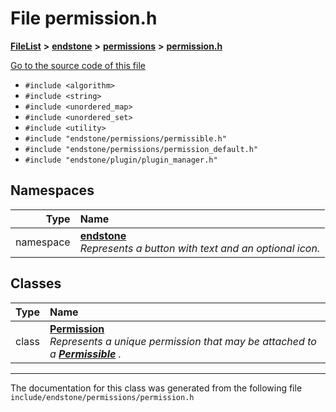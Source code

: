 

# File permission.h



[**FileList**](files.md) **>** [**endstone**](dir_6cf277b678674f97c7a2b6b3b2447b33.md) **>** [**permissions**](dir_33a21cc2f228e5ad6b7d1bc8d0d1e9bc.md) **>** [**permission.h**](permission_8h.md)

[Go to the source code of this file](permission_8h_source.md)



* `#include <algorithm>`
* `#include <string>`
* `#include <unordered_map>`
* `#include <unordered_set>`
* `#include <utility>`
* `#include "endstone/permissions/permissible.h"`
* `#include "endstone/permissions/permission_default.h"`
* `#include "endstone/plugin/plugin_manager.h"`













## Namespaces

| Type | Name |
| ---: | :--- |
| namespace | [**endstone**](namespaceendstone.md) <br>_Represents a button with text and an optional icon._  |


## Classes

| Type | Name |
| ---: | :--- |
| class | [**Permission**](classendstone_1_1Permission.md) <br>_Represents a unique permission that may be attached to a_ [_**Permissible**_](classendstone_1_1Permissible.md) _._ |



















































------------------------------
The documentation for this class was generated from the following file `include/endstone/permissions/permission.h`

